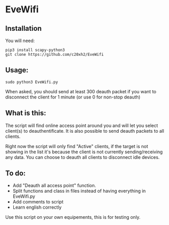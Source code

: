 # EveWifi

## Installation

You will need:

    pip3 install scapy-python3
    git clone https://github.com/c20xh2/EveWifi


## Usage:

    sudo python3 EveWifi.py
    
When asked, you should send at least 300 deauth packet if you want to disconnect the client for 1 minute (or use 0 for non-stop deauth)

## What is this:

The script will find online access point around you and will let you select client(s) to deauthentificate.
It is also possible to send deauth packets to all clients.

Right now the script will only find "Active" clients, if the target is not showing in the list it's because the client is not currently sending/receiving any data. You can choose to deauth all clients to disconnect idle devices.
## To do:

- Add "Deauth all access point" function.
- Split functions and class in files instead of having everything in EveWifi.py
- Add comments to script
- Learn english correctly
 




Use this script on your own equipements, this is for testing only.




